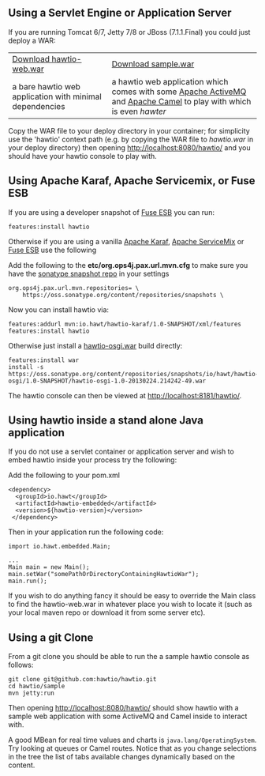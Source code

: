 ## Using a Servlet Engine or Application Server

If you are running Tomcat 6/7, Jetty 7/8 or JBoss (7.1.1.Final) you could just deploy a WAR:

<table class="buttonTable">
  <tr>
    <td>
      <a class="btn btn-large  btn-primary" href="https://oss.sonatype.org/content/repositories/snapshots/io/hawt/hawtio-web/1.0-SNAPSHOT/">Download hawtio-web.war</a>
    </td>
    <td>
      <a class="btn btn-large  btn-primary" href="https://oss.sonatype.org/content/repositories/snapshots/io/hawt/sample/1.0-SNAPSHOT/">Download sample.war</a>
    </td>
  </tr>
  <tr>
    <td>
      a bare hawtio web application with minimal dependencies
    </td>
    <td>
      a hawtio web application which comes with some <a href="http://activemq.apache.org/">Apache ActiveMQ</a> and
      <a href="http://camel.apache.org/">Apache Camel</a> to play with which is even <i>hawter</i>
    </td>
  </tr>
</table>



Copy the WAR file to your deploy directory in your container; for simplicity use the 'hawtio' context path (e.g. by copying the WAR file to _hawtio.war_ in your deploy directory) then opening [http://localhost:8080/hawtio/](http://localhost:8080/hawtio/) and you should have your hawtio console to play with.

## Using Apache Karaf, Apache Servicemix, or Fuse ESB

If you are using a developer snapshot of [Fuse ESB](http://fusesource.com/products/fuse-esb-enterprise/) you can run:

    features:install hawtio

Otherwise if you are using a vanilla [Apache Karaf](http://karaf.apache.org/), [Apache ServiceMix](http://servicemix.apache.org/) or [Fuse ESB](http://fusesource.com/products/fuse-esb-enterprise/) use the following

Add the following to the **etc/org.ops4j.pax.url.mvn.cfg** to make sure you have the [sonatype snapshot repo](https://oss.sonatype.org/content/repositories/snapshots) in your settings

    org.ops4j.pax.url.mvn.repositories= \
        https://oss.sonatype.org/content/repositories/snapshots \

Now you can install hawtio via:

    features:addurl mvn:io.hawt/hawtio-karaf/1.0-SNAPSHOT/xml/features
    features:install hawtio

Otherwise just install a [hawtio-osgi.war](https://oss.sonatype.org/content/repositories/snapshots/io/hawt/hawtio-osgi/1.0-SNAPSHOT/) build directly:

    features:install war
    install -s https://oss.sonatype.org/content/repositories/snapshots/io/hawt/hawtio-osgi/1.0-SNAPSHOT/hawtio-osgi-1.0-20130224.214242-49.war

The hawtio console can then be viewed at [http://localhost:8181/hawtio/](http://localhost:8181/hawtio/).

## Using hawtio inside a stand alone Java application

If you do not use a servlet container or application server and wish to embed hawtio inside your process try the following:

Add the following to your pom.xml

    <dependency>
      <groupId>io.hawt</groupId>
      <artifactId>hawtio-embedded</artifactId>
      <version>${hawtio-version}</version>
     </dependency>

Then in your application run the following code:

    import io.hawt.embedded.Main;

    ...
    Main main = new Main();
    main.setWar("somePathOrDirectoryContainingHawtioWar");
    main.run();

If you wish to do anything fancy it should be easy to override the Main class to find the hawtio-web.war in whatever place you wish to locate it (such as your local maven repo or download it from some server etc).

## Using a git Clone

From a git clone you should be able to run the a sample hawtio console as follows:

    git clone git@github.com:hawtio/hawtio.git
    cd hawtio/sample
    mvn jetty:run

Then opening [http://localhost:8080/hawtio/](http://localhost:8080/hawtio/) should show hawtio with a sample web application with some ActiveMQ and Camel inside to interact with.

A good MBean for real time values and charts is `java.lang/OperatingSystem`. Try looking at queues or Camel routes. Notice that as you change selections in the tree the list of tabs available changes dynamically based on the content.

